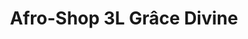 ---
title: "Afro-Shop 3L Grâce Divine"
url: /witten/afro-shop-3l-grace-divine/
shop: Lebensmittel
---